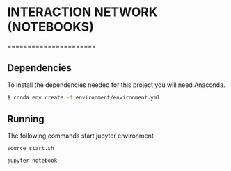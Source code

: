 # INTERACTION NETWORK (NOTEBOOKS)

======================

Dependencies
------------

To install the dependencies needed for this project you will need Anaconda.

```bash
$ conda env create -f environment/environment.yml
```

Running
-------

The following commands start jupyter environment

```
source start.sh

jupyter notebook
```


